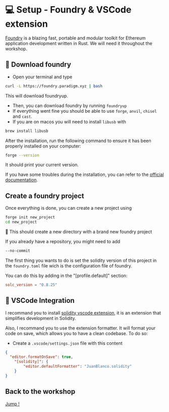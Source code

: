 # 💻 Setup - Foundry & VSCode extension

[Foundry](https://book.getfoundry.sh/) is a blazing fast, portable and modular toolkit for Ethereum application development written in Rust. We will need it throughout the workshop.

## 📡 Download foundry

- Open your terminal and type

```bash
curl -L https://foundry.paradigm.xyz | bash
```

This will download foundryup.

- Then, you can download foundry by running `foundryup`
- If everything went fine you should be able to use `forge`, `anvil`, `chisel` and `cast`.
- If you are on macos you will need to install `libusb` with

```bash
brew install libusb
```

After the installation, run the following command to ensure it has been properly installed on your computer:

```bash
forge --version
```

It should print your current version.

If you have some troubles during the installation, you can refer to the [official documentation](https://book.getfoundry.sh/getting-started/installation).

## Create a foundry project

Once everything is done, you can create a new project using

```bash
forge init new_project
cd new_project
```

📂 This should create a new directory with a brand new foundry project

If you already have a repository, you might need to add

```bash
--no-commit
```

The first thing you wants to do is set the solidity version of this project in the `foundry.toml` file wich is the configuration file of foundry.

You can do this by adding in the "[profile.default]" section:

```toml
solc_version = "0.8.25"
```

## 🧩 VSCode Integration

I recommand you to install [solidity vscode extension](https://marketplace.visualstudio.com/items?itemName=JuanBlanco.solidity), it is an extension that simplifies development in Solidity.

Also, I recommand you to use the extension formatter. It will format your code on save, which allows you to have a clean codebase. To do so:

- Create a `.vscode/settings.json` file with this content

```json
{
  "editor.formatOnSave": true,
    "[solidity]": {
        "editor.defaultFormatter": "JuanBlanco.solidity"
    }
}
```

## Back to the workshop

[Jump !](./README.md)
